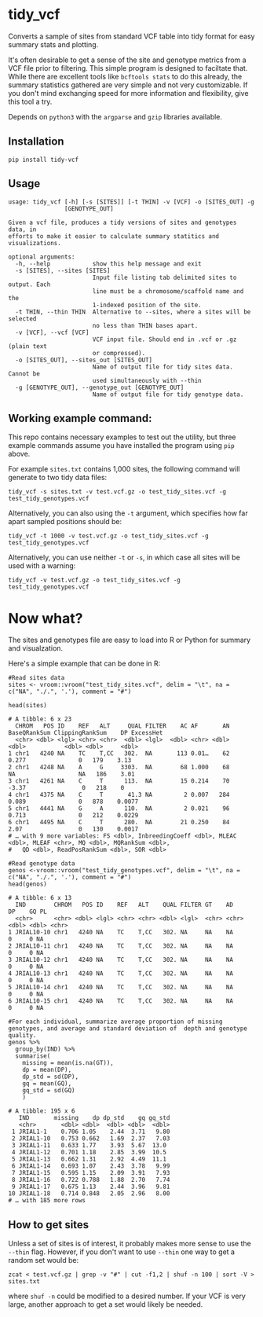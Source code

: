 # tidy_vcf
Converts a sample of sites from standard VCF table into tidy format for easy summary stats and plotting.

It's often desirable to get a sense of the site and genotype metrics from a VCF file prior to filtering. This simple program is designed to faciltate that. While there are excellent tools like `bcftools stats` to do this already, the summary statistics gathered are very simple and not very customizable. If you don't mind exchanging speed for more information and flexibility, give this tool a try.

Depends on `python3` with the `argparse` and `gzip` libraries available.  


## Installation

`pip install tidy-vcf`

## Usage

```
usage: tidy_vcf [-h] [-s [SITES]] [-t THIN] -v [VCF] -o [SITES_OUT] -g
                [GENOTYPE_OUT]

Given a vcf file, produces a tidy versions of sites and genotypes data, in
efforts to make it easier to calculate summary statitics and visualizations.

optional arguments:
  -h, --help            show this help message and exit
  -s [SITES], --sites [SITES]
                        Input file listing tab delimited sites to output. Each
                        line must be a chromosome/scaffold name and the
                        1-indexed position of the site.
  -t THIN, --thin THIN  Alternative to --sites, where a sites will be selected
                        no less than THIN bases apart.
  -v [VCF], --vcf [VCF]
                        VCF input file. Should end in .vcf or .gz (plain text
                        or compressed).
  -o [SITES_OUT], --sites_out [SITES_OUT]
                        Name of output file for tidy sites data. Cannot be
                        used simultaneously with --thin
  -g [GENOTYPE_OUT], --genotype_out [GENOTYPE_OUT]
                        Name of output file for tidy genotype data.
```


## Working example command:

This repo contains necessary examples to test out the utility, but three example commands assume you have installed the program using `pip` above. 

For example `sites.txt` contains 1,000 sites, the following command will generate to two tidy data files:

```
tidy_vcf -s sites.txt -v test.vcf.gz -o test_tidy_sites.vcf -g test_tidy_genotypes.vcf
```

Alternatively, you can also using the `-t` argument, which specifies how far apart sampled positions should be:

```
tidy_vcf -t 1000 -v test.vcf.gz -o test_tidy_sites.vcf -g test_tidy_genotypes.vcf
```


Alternatively, you can use neither `-t` or `-s`, in which case all sites will be used with a warning: 

```
tidy_vcf -v test.vcf.gz -o test_tidy_sites.vcf -g test_tidy_genotypes.vcf
```


# Now what?

The sites and genotypes file are easy to load into R or Python for summary and visualzation.

Here's a simple example that can be done in R:

```
#Read sites data
sites <- vroom::vroom("test_tidy_sites.vcf", delim = "\t", na = c("NA", "./.", '.'), comment = "#")

head(sites)
```

```
# A tibble: 6 x 23
  CHROM   POS ID    REF   ALT     QUAL FILTER    AC AF       AN BaseQRankSum ClippingRankSum    DP ExcessHet
  <chr> <dbl> <lgl> <chr> <chr>  <dbl> <lgl>  <dbl> <chr> <dbl>        <dbl>           <dbl> <dbl>     <dbl>
1 chr1   4240 NA    TC    T,CC   302.  NA       113 0.01…    62        0.277               0   179    3.13  
2 chr1   4248 NA    A     G     3303.  NA        68 1.000    68       NA                  NA   186    3.01  
3 chr1   4261 NA    C     T      113.  NA        15 0.214    70       -3.37                0   218    0     
4 chr1   4375 NA    C     T       41.3 NA         2 0.007   284        0.089               0   878    0.0077
5 chr1   4441 NA    G     A      110.  NA         2 0.021    96        0.713               0   212    0.0229
6 chr1   4495 NA    C     T      280.  NA        21 0.250    84        2.07                0   130    0.0017
# … with 9 more variables: FS <dbl>, InbreedingCoeff <dbl>, MLEAC <dbl>, MLEAF <chr>, MQ <dbl>, MQRankSum <dbl>,
#   QD <dbl>, ReadPosRankSum <dbl>, SOR <dbl>
```

```
#Read genotype data
genos <-vroom::vroom("test_tidy_genotypes.vcf", delim = "\t", na = c("NA", "./.", '.'), comment = "#")  
head(genos)
```

```
# A tibble: 6 x 13
  IND        CHROM   POS ID    REF   ALT    QUAL FILTER GT    AD       DP    GQ PL   
  <chr>      <chr> <dbl> <lgl> <chr> <chr> <dbl> <lgl>  <chr> <chr> <dbl> <dbl> <chr>
1 JRIAL10-10 chr1   4240 NA    TC    T,CC   302. NA     NA    NA        0     0 NA   
2 JRIAL10-11 chr1   4240 NA    TC    T,CC   302. NA     NA    NA        0     0 NA   
3 JRIAL10-12 chr1   4240 NA    TC    T,CC   302. NA     NA    NA        0     0 NA   
4 JRIAL10-13 chr1   4240 NA    TC    T,CC   302. NA     NA    NA        0     0 NA   
5 JRIAL10-14 chr1   4240 NA    TC    T,CC   302. NA     NA    NA        0     0 NA   
6 JRIAL10-15 chr1   4240 NA    TC    T,CC   302. NA     NA    NA        0     0 NA 
```


```
#For each individual, summarize average proportion of missing genotypes, and average and standard deviation of  depth and genotype quality.
genos %>% 
  group_by(IND) %>% 
  summarise(
    missing = mean(is.na(GT)),
    dp = mean(DP),
    dp_std = sd(DP),
    gq = mean(GQ),
    gq_std = sd(GQ)
    )
```

```
# A tibble: 195 x 6
   IND       missing    dp dp_std    gq gq_std
   <chr>       <dbl> <dbl>  <dbl> <dbl>  <dbl>
 1 JRIAL1-1    0.706 1.05    2.44  3.71   9.80
 2 JRIAL1-10   0.753 0.662   1.69  2.37   7.03
 3 JRIAL1-11   0.633 1.77    3.93  5.67  13.0 
 4 JRIAL1-12   0.701 1.18    2.85  3.99  10.5 
 5 JRIAL1-13   0.662 1.31    2.92  4.49  11.1 
 6 JRIAL1-14   0.693 1.07    2.43  3.78   9.99
 7 JRIAL1-15   0.595 1.15    2.09  3.91   7.93
 8 JRIAL1-16   0.722 0.788   1.88  2.70   7.74
 9 JRIAL1-17   0.675 1.13    2.44  3.96   9.81
10 JRIAL1-18   0.714 0.848   2.05  2.96   8.00
# … with 185 more rows
```



## How to get sites

Unless a set of sites is of interest, it probably makes more sense to use the `--thin` flag. However, if you don't want to use `--thin` one way to get a random set would be:

```
zcat < test.vcf.gz | grep -v "#" | cut -f1,2 | shuf -n 100 | sort -V > sites.txt
```

where `shuf -n` could be modified to a desired number. If your VCF is very large, another approach to get a set would likely be needed. 

